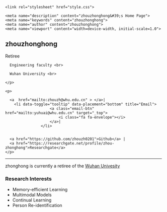 <html><head><meta http-equiv="Content-Type" content="text/html; charset=UTF-8">
    <title>zhouzhonghong's Home Page</title>

    <link rel="stylesheet" href="style.css">
    
    <meta name="description" content="zhouzhonghong&#39;s Home Page">
    <meta name="keywords" content="zhouzhonghong">
    <meta name="author" content="zhouzhonghong">
    <meta name="viewport" content="width=device-width, initial-scale=1.0">
</head>

<body>

<div id="contents">

<div class="profile-table">
  <div class="profile-text">
    <h2>zhouzhonghong</h2>
    <p>
      Retiree <br>
        
      Engineering faculty <br>
      
      Wuhan University <br>
      
    </p>
    
    <p>
      
      <a  href="mailto:zhouzh@whu.edu.cn" > </a>|
        <li data-toggle="tooltip" data-placement="bottom" title="Email">
                        <a class="email-btn" href="mailto:yuhuai@whu.edu.cn" target="_top">
                            <i class="fa fa-envelope"></i>
                        </a>|
                    </li>                    
                       
                   
      <a href="https://github.com/zhouzh0201">Github</a> |
      <a href="https://researchgate.net/profile/zhou-zhonghong">Researchgate</a> 
    </p>
  </div>
</div>

<hr noshade="">

<p>
zhonghong is currently a retiree of the <a href="https://whu.edu.cn/">Wuhan Univesity</a>
<p/>

<h3> Research Interests </h3>

<ul>
    <li>  Memory-efficient Learning </li>
    <li>  Multimodal Models </li>
    <li>  Continual Learning </li>
    <li>  Person Re-identification </li>
</ul>

</body></html>

